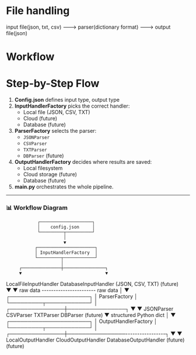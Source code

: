 # File handling 

input file(json, txt, csv) ---> parser(dictionary format) ---> output file(json)

#  Workflow

# Step-by-Step Flow
1. **Config.json** defines input type, output type  
2. **InputHandlerFactory** picks the correct handler:
   - Local file (JSON, CSV, TXT)
   - Cloud (future)
   - Database (future)  
3. **ParserFactory** selects the parser:
   - `JSONParser`
   - `CSVParser`
   - `TXTParser`
   - `DBParser` (future)  
4. **OutputHandlerFactory** decides where results are saved:
   - Local filesystem
   - Cloud storage (future)
   - Database (future)  
5. **main.py** orchestrates the whole pipeline.

---

### 📊 Workflow Diagram


                ┌────────────────────┐
                │    config.json     │
                └─────────┬──────────┘
                          │
                          ▼
               ┌──────────────────────┐
               │ InputHandlerFactory  │
               └─────────┬────────────┘
                         │
         ┌───────────────┼────────────────┐
         ▼                                ▼
 LocalFileInputHandler          DatabaseInputHandler
 (JSON, CSV, TXT)               (future)  
         ▼                               ▼
      raw data ----------------------- raw data
                         │
                         ▼
               ┌──────────────────────┐
               │   ParserFactory      │
               └─────────┬────────────┘
                         │
         ┌───────────────┼────────────────┐
         ▼                                ▼
    JSONParser                       CSVParser
    TXTParser                        DBParser (future)
                         ▼
               structured Python dict
                         │
                         ▼
               ┌──────────────────────┐
               │ OutputHandlerFactory │
               └─────────┬────────────┘
                         │
         ┌───────────────┼────────────────-----------------┐
         ▼                                                 ▼
 LocalOutputHandler                                 CloudOutputHandler
                    DatabaseOutputHandler (future)       (future) 
